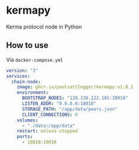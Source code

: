 # kermapy
Kerma protocol node in Python

## How to use

Via `docker-compose.yml`

```yaml
version: "3"
services:
  chain-node:
    image: ghcr.io/paulsattlegger/kermapy:v1.0.1
    environment:
      BOOTSTRAP_NODES: "128.130.122.101:18018"
      LISTEN_ADDR: "0.0.0.0:18018"
      STORAGE_PATH: "/app/data/peers.json"
      CLIENT_CONNECTIONS: 8
    volumes:
      - "./data:/app/data"
    restart: unless-stopped
    ports:
      - 18018:18018
```